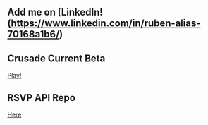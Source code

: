 ## Add me on [LinkedIn!(https://www.linkedin.com/in/ruben-alias-70168a1b6/)
## Crusade Current Beta
[Play!](Crusade.html)
## RSVP API Repo
[Here](https://github.com/Herxity/RSVP-Project)
